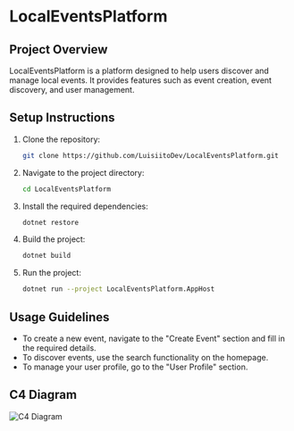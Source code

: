 # LocalEventsPlatform

## Project Overview

LocalEventsPlatform is a platform designed to help users discover and manage local events. It provides features such as event creation, event discovery, and user management.

## Setup Instructions

1. Clone the repository:
   ```sh
   git clone https://github.com/LuisiitoDev/LocalEventsPlatform.git
   ```
2. Navigate to the project directory:
   ```sh
   cd LocalEventsPlatform
   ```
3. Install the required dependencies:
   ```sh
   dotnet restore
   ```
4. Build the project:
   ```sh
   dotnet build
   ```
5. Run the project:
   ```sh
   dotnet run --project LocalEventsPlatform.AppHost
   ```

## Usage Guidelines

- To create a new event, navigate to the "Create Event" section and fill in the required details.
- To discover events, use the search functionality on the homepage.
- To manage your user profile, go to the "User Profile" section.

## C4 Diagram

![C4 Diagram](path/to/your/c4-diagram.png)
